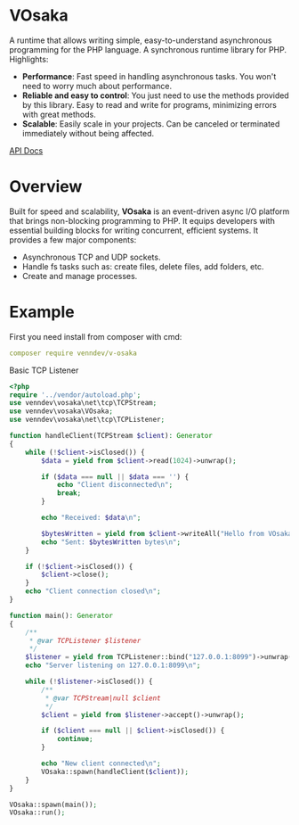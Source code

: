 # VOsaka

A runtime that allows writing simple, easy-to-understand asynchronous programming for the PHP language. A synchronous runtime library for PHP. Highlights:

- **Performance**: Fast speed in handling asynchronous tasks. You won't need to worry much about performance.
- **Reliable and easy to control**: You just need to use the methods provided by this library. Easy to read and write for programs, minimizing errors with great methods.
- **Scalable**: Easily scale in your projects. Can be canceled or terminated immediately without being affected.

[API Docs](https://venndev.gitbook.io/vosaka)

# Overview

Built for speed and scalability, **VOsaka** is an event-driven async I/O platform that brings non-blocking programming to PHP. It equips developers with essential building blocks for writing concurrent, efficient systems. It provides a few major components:

- Asynchronous TCP and UDP sockets.
- Handle fs tasks such as: create files, delete files, add folders, etc.
- Create and manage processes.

# Example

First you need install from composer with cmd:

```yml
composer require venndev/v-osaka
```

Basic TCP Listener

```php
<?php
require '../vendor/autoload.php';
use venndev\vosaka\net\tcp\TCPStream;
use venndev\vosaka\VOsaka;
use venndev\vosaka\net\tcp\TCPListener;

function handleClient(TCPStream $client): Generator
{
    while (!$client->isClosed()) {
        $data = yield from $client->read(1024)->unwrap();

        if ($data === null || $data === '') {
            echo "Client disconnected\n";
            break;
        }

        echo "Received: $data\n";

        $bytesWritten = yield from $client->writeAll("Hello from VOsaka!\n")->unwrap();
        echo "Sent: $bytesWritten bytes\n";
    }

    if (!$client->isClosed()) {
        $client->close();
    }
    echo "Client connection closed\n";
}

function main(): Generator
{
    /**
     * @var TCPListener $listener
     */
    $listener = yield from TCPListener::bind("127.0.0.1:8099")->unwrap();
    echo "Server listening on 127.0.0.1:8099\n";

    while (!$listener->isClosed()) {
        /**
         * @var TCPStream|null $client
         */
        $client = yield from $listener->accept()->unwrap();

        if ($client === null || $client->isClosed()) {
            continue;
        }

        echo "New client connected\n";
        VOsaka::spawn(handleClient($client));
    }
}

VOsaka::spawn(main());
VOsaka::run();
```
